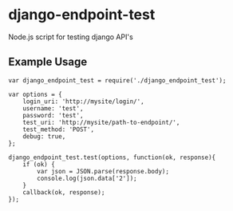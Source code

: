 django-endpoint-test
====================

Node.js script for testing django API's

Example Usage
-------------

    var django_endpoint_test = require('./django_endpoint_test');

    var options = {
        login_uri: 'http://mysite/login/',
        username: 'test',
        password: 'test',    
        test_uri: 'http://mysite/path-to-endpoint/',
        test_method: 'POST',
        debug: true,
    };

    django_endpoint_test.test(options, function(ok, response){
        if (ok) {
            var json = JSON.parse(response.body);
            console.log(json.data['2']);
        }
        callback(ok, response);
    });
